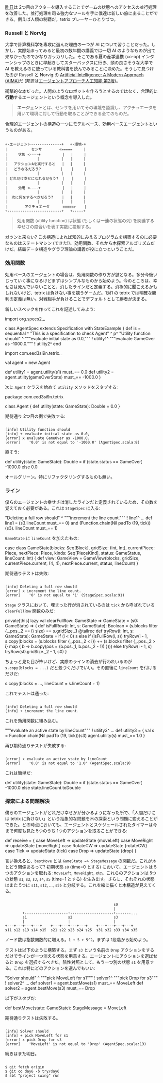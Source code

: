   [day5]: http://eed3si9n.com/tetrix-in-scala-day5
  [russell]: http://aima.cs.berkeley.edu/
  [amazon2]: http://www.amazon.co.jp/dp/4320122151

[昨日][day5]は 2つ目のアクターを導入することでゲームの状態へのアクセスの並行処理を改善した。並行処理を司る強力なツールを手に僕達は新しい旅に出ることができる。例えば人類の制覇だ。tetrix プレーヤーひとりづつ。

### Russell と Norvig

大学で計算機科学を専攻に選んだ理由の一つが AI について習うことだった。しかし、実際始まってみると最初の数年間の講義では一切 AI のようなものが出て来なかったのでかなりガッカリした。そこである夏の産学連携 (co-op) インターンシップのときに早起きしてスターバックスに行き、頭の良さそうな大学で AI を教えるのに使っている教科書を読んでみることに決めた。そうして見つけたのが Russell と Norvig の [Artificial Intelligence: A Modern Approach (AIMA)][russell]だ (邦訳は[エージェントアプローチ人工知能 第2版][amazon2])。

衝撃的な本だった。人間のようなロボットを作ろうとするのではなく、合理的に**行動**するエージェントという概念を導入した。

> **エージェント**とは、センサを用いてその環境を認識し、アクチュエータを用いて環境に対して行動を取ることができる全てのものだ。

合理的エージェントの構造の一つにモデルベース、効用ベースエージェントというものがある。

<code>
+-エージェント--------------+   +-環境-+ 
|           センサ        <=====     |
|     状態 <----+          |   |     |
|              |          |   |     |
|   アクションAを実行すると   |   |     |
|   どうなるだろう?         |    |     |
|              |          |   |     |
| どれだけ幸せになれるだろう?  |   |     |
|              |          |   |     |
|     効用 <----+          |   |     |
|              |          |   |     |
|  次に何をするべきだろう?    |   |     |
|              |          |   |     |
|        アクチュエータ      =====>    |
+-------------------------+   +-----+
</code>

> 効用関数 (utility function) は状態 (もしくは一連の状態の列) を関連する幸せさの度合いを表す実数に投射する。

ガツンと来ない? この構造によれば知的にみえるプログラムを構築するのに必要なものはステートマシン (できた!)、効用関数、それから木探索アルゴリズムだけだ。結局データ構造やグラフ理論の講義が役に立つということだ。

### 効用関数

効用ベースのエージェントの場合は、効用関数の作り方が鍵となる。多分今後いじっていく事になるけどまずはシンプルなものから始めよう。今のところは、幸せさは死んでいないことと、消したラインだと定義する。消極的に聞こえるかもしれないけど、tetrix は負けない事を競うゲームだ。1対1 の tetrix では明確な勝利の定義は無い。対戦相手が負けることでデフォルトとして勝者が決まる。

新しいスペックを作ってこれを記述してみよう:

<scala>
import org.specs2._

class AgentSpec extends Specification with StateExample { def is = sequential ^
  "This is a specification to check Agent"                  ^
                                                            p^
  "Utility function should"                                 ^
    """evaluate initial state as 0.0,"""                    ! utility1^
    """evaluate GameOver as -1000.0."""                     ! utility2^
                                                            end
  
  import com.eed3si9n.tetrix._

  val agent = new Agent

  def utility1 =
    agent.utility(s1) must_== 0.0 
  def utility2 =
    agent.utility(gameOverState) must_== -1000.0 
}
</scala>

次に `Agent` クラスを始めて `utility` メソッドをスタブする:

<scala>
package com.eed3si9n.tetrix

class Agent {
  def utility(state: GameState): Double = 0.0
}
</scala>

期待通り 2つ目の例で失敗する:

<code>
[info] Utility function should
[info] + evaluate initial state as 0.0,
[error] x evaluate GameOver as -1000.0.
[error]    '0.0' is not equal to '-1000.0' (AgentSpec.scala:8)
</code>

直そう:

<scala>
  def utility(state: GameState): Double =
    if (state.status == GameOver) -1000.0
    else 0.0
</scala>

オールグリーン。特にリファクタリングするものも無い。

### ライン

僕らのエージェントの幸せさは消したラインだと定義されているため、その数を覚えておく必要がある。これは `StageSpec` に入る:

<scala>
  "Deleting a full row should"                              ^
    """increment the line count."""                         ! line1^
...
  def line1 =
    (s3.lineCount must_== 0) and
    (Function.chain(Nil padTo (19, tick))(s3).
    lineCount must_== 1)
</scala>

`GameState` に `lineCount` を加えたもの:

<scala>
case class GameState(blocks: Seq[Block], gridSize: (Int, Int),
    currentPiece: Piece, nextPiece: Piece, kinds: Seq[PieceKind],
    status: GameStatus, lineCount: Int) {
  def view: GameView = GameView(blocks, gridSize,
    currentPiece.current, (4, 4), nextPiece.current,
    status, lineCount)
}
</scala>

期待通りテストは失敗:

<code>
[info] Deleting a full row should
[error] x increment the line count.
[error]    '0' is not equal to '1' (StageSpec.scala:91)
</code>

`Stage` クラスにおいて、埋まった行が消されているのは `tick` から呼ばれている `clearFullRow` 関数のみだ:

<scala>
  private[this] lazy val clearFullRow: GameState => GameState =
    (s0: GameState) => {
    def isFullRow(i: Int, s: GameState): Boolean =
      (s.blocks filter {_.pos._2 == i} size) == s.gridSize._1
    @tailrec def tryRow(i: Int, s: GameState): GameState =
      if (i < 0) s 
      else if (isFullRow(i, s))
        tryRow(i - 1, s.copy(blocks = (s.blocks filter {_.pos._2 < i}) ++
          (s.blocks filter {_.pos._2 > i} map { b =>
            b.copy(pos = (b.pos._1, b.pos._2 - 1)) })))  
      else tryRow(i - 1, s)
    tryRow(s0.gridSize._2 - 1, s0)
  }
</scala>

ちょっと見た目が怖いけど、実際のラインの消去が行われいるのが `s.copy(blocks = ...)` だと気づくだけでいい。その直後に `lineCount` を付けるだけだ:

<scala>
s.copy(blocks = ...,
  lineCount = s.lineCount + 1)
</scala>

これでテストは通った:

<code>
[info] Deleting a full row should
[info] + increment the line count.
</code>

これを効用関数に組み込む。

<scala>
    """evaluate an active state by lineCount"""             ! utility3^
...
  def utility3 = {
    val s = Function.chain(Nil padTo (19, tick))(s3)
    agent.utility(s) must_== 1.0
  }
</scala>

再び期待通りテストが失敗する:

<code>
[error] x evaluate an active state by lineCount
[error]    '0.0' is not equal to '1.0' (AgentSpec.scala:9)
</code>

これは簡単だ:

<scala>
  def utility(state: GameState): Double =
    if (state.status == GameOver) -1000.0
    else state.lineCount.toDouble
</scala>

### 探索による問題解決

僕らのエージェントがどれだけ幸せかが分かるようになった所で、「人間だけには tetrix に負けない」という抽象的な問題を木の探索という問題に変えることができた。どの時点においても、エージェントとスケジュールされたタイマーは今まで何度も見た 5つのうち 1つのアクションを取ることができる:

<scala>
  def receive = {
    case MoveLeft  => updateState {moveLeft}
    case MoveRight => updateState {moveRight}
    case RotateCW  => updateState {rotateCW}
    case Tick      => updateState {tick}
    case Drop      => updateState {drop}
  }
</scala>

言い換えると、`bestMove` とは `GameState => StageMessage` の関数だ。これが木とどう関係あるって? 初期状態 `s0` (time=0 とする) において、エージェントは 5つのアクションを取れる: `MoveLeft`, `MoveRight`, etc。これらのアクションは 5つの状態 `s1`, `s2`, `s3`, `s4`, `s5` (time=1 とする) を生み出す。さらに、それぞれの状態はまた 5つに `s11`, `s12`, ..., `s55` と分岐する。これを絵に描くと木構造が見えてくる。

<code>
                                                  s0
                                                  |
        +--------------------+--------------------+-------...
        s1                   s2                   s3
        |                    |                    |
+---+---+---+---+    +---+---+---+---+    +---+---+---+---+ 
s11 s12 s13 s14 s15  s21 s22 s23 s24 s25  s31 s32 s33 s34 s35
</code>

ノード数は指数関数的に増える。`1 + 5 + 5^2`。まずは 1段階から始めよう。

テストは以下のように構築する。まず `s3` という名前の `Drop` アクションをするだけでラインが一つ消える状態を用意する。エージェントにアクションを選ばせると `Drop` を選択するべきだ。陰性対照として、もう一つ別の状態 `s1` を用意する。これは特にどのアクションを選んでもいい:

<scala>
  "Solver should"                                           ^
    """pick MoveLeft for s1"""                              ! solver1^
    """pick Drop for s3"""                                  ! solver2^
...
  def solver1 =
    agent.bestMove(s1) must_== MoveLeft
  def solver2 =
    agent.bestMove(s3) must_== Drop
</scala>

以下がスタブだ:

<scala>
  def bestMove(state: GameState): StageMessage = MoveLeft
</scala>

期待通りテストは失敗する。

<code>
[info] Solver should
[info] + pick MoveLeft for s1
[error] x pick Drop for s3
[error]    'MoveLeft' is not equal to 'Drop' (AgentSpec.scala:13)
</code>

続きはまた明日。

<code>
$ git fetch origin
$ git co day6 -b try/day6
$ sbt "project swing" run
</code>
